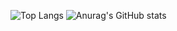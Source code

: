 ![Top Langs](https://github-readme-stats.vercel.app/api/top-langs/?username=danielLeiteSilva&theme=radical&langs_count=10&layout=compact)
![Anurag's GitHub stats](https://github-readme-stats.vercel.app/api?username=danielLeiteSilva&show_icons=true&theme=radical)

